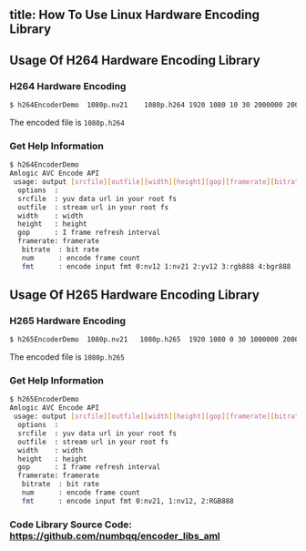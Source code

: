 title: How To Use Linux Hardware Encoding Library
---
## Usage Of H264 Hardware Encoding Library

### H264 Hardware Encoding
```sh
$ h264EncoderDemo  1080p.nv21    1080p.h264 1920 1080 10 30 2000000 2000 1
```
The encoded file is `1080p.h264`

### Get Help Information
```sh
$ h264EncoderDemo
Amlogic AVC Encode API
 usage: output [srcfile][outfile][width][height][gop][framerate][bitrate][num][fmt]
  options  :
  srcfile  : yuv data url in your root fs
  outfile  : stream url in your root fs
  width    : width
  height   : height
  gop      : I frame refresh interval
  framerate: framerate
   bitrate  : bit rate
   num      : encode frame count
   fmt      : encode input fmt 0:nv12 1:nv21 2:yv12 3:rgb888 4:bgr888
```

## Usage Of H265 Hardware Encoding Library
### H265 Hardware Encoding
```sh
$ h265EncoderDemo  1080p.nv21   1080p.h265  1920 1080 0 30 1000000 2000 0
```
The encoded file is `1080p.h265`

### Get Help Information
```sh
$ h265EncoderDemo
Amlogic AVC Encode API
 usage: output [srcfile][outfile][width][height][gop][framerate][bitrate][num]
  options  :
  srcfile  : yuv data url in your root fs
  outfile  : stream url in your root fs
  width    : width
  height   : height
  gop      : I frame refresh interval
  framerate: framerate
   bitrate  : bit rate
   num      : encode frame count
   fmt      : encode input fmt 0:nv21, 1:nv12, 2:RGB888
```
### Code Library Source Code: https://github.com/numbqq/encoder_libs_aml
